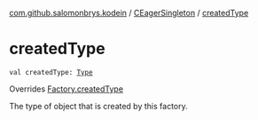 [com.github.salomonbrys.kodein](../index.md) / [CEagerSingleton](index.md) / [createdType](.)

# createdType

`val createdType: `[`Type`](http://docs.oracle.com/javase/6/docs/api/java/lang/reflect/Type.html)

Overrides [Factory.createdType](../-factory/created-type.md)

The type of object that is created by this factory.

